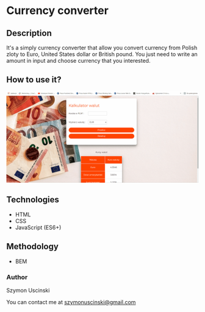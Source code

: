 # Currency converter
## Description

It's a simply currency converter that allow you convert currency from Polish zloty to Euro, United States dollar or British pound.
You just need to write an amount in input and choose currency that you interested.


## How to use it?
![How to use Currency converter?](currency-converter.gif)

## Technologies

- HTML
- CSS
- JavaScript (ES6+)

## Methodology
- BEM

### Author

Szymon Uscinski

You can contact me at szymonuscinski@gmail.com
